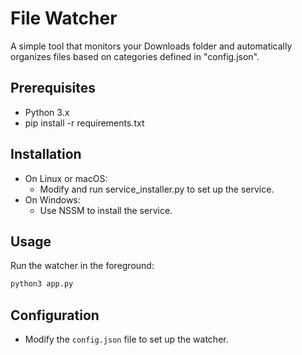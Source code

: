 # File Watcher

A simple tool that monitors your Downloads folder and automatically organizes files based on categories defined in "config.json".

## Prerequisites
- Python 3.x
- pip install -r requirements.txt

## Installation
- On Linux or macOS: 
  - Modify and run service_installer.py to set up the service. 
- On Windows: 
  - Use NSSM to install the service.

## Usage
Run the watcher in the foreground:
```bash
python3 app.py
```

## Configuration
- Modify the `config.json` file to set up the watcher.

